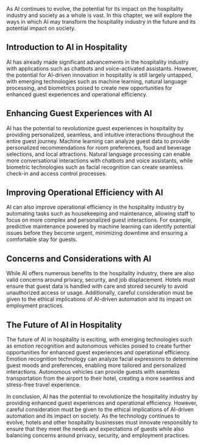 

As AI continues to evolve, the potential for its impact on the hospitality industry and society as a whole is vast. In this chapter, we will explore the ways in which AI may transform the hospitality industry in the future and its potential impact on society.

Introduction to AI in Hospitality
---------------------------------

AI has already made significant advancements in the hospitality industry with applications such as chatbots and voice-activated assistants. However, the potential for AI-driven innovation in hospitality is still largely untapped, with emerging technologies such as machine learning, natural language processing, and biometrics poised to create new opportunities for enhanced guest experiences and operational efficiency.

Enhancing Guest Experiences with AI
-----------------------------------

AI has the potential to revolutionize guest experiences in hospitality by providing personalized, seamless, and intuitive interactions throughout the entire guest journey. Machine learning can analyze guest data to provide personalized recommendations for room preferences, food and beverage selections, and local attractions. Natural language processing can enable more conversational interactions with chatbots and voice assistants, while biometric technologies such as facial recognition can create seamless check-in and access control processes.

Improving Operational Efficiency with AI
----------------------------------------

AI can also improve operational efficiency in the hospitality industry by automating tasks such as housekeeping and maintenance, allowing staff to focus on more complex and personalized guest interactions. For example, predictive maintenance powered by machine learning can identify potential issues before they become urgent, minimizing downtime and ensuring a comfortable stay for guests.

Concerns and Considerations with AI
-----------------------------------

While AI offers numerous benefits to the hospitality industry, there are also valid concerns around privacy, security, and job displacement. Hotels must ensure that guest data is handled with care and stored securely to avoid unauthorized access or usage. Additionally, careful consideration must be given to the ethical implications of AI-driven automation and its impact on employment practices.

The Future of AI in Hospitality
-------------------------------

The future of AI in hospitality is exciting, with emerging technologies such as emotion recognition and autonomous vehicles poised to create further opportunities for enhanced guest experiences and operational efficiency. Emotion recognition technology can analyze facial expressions to determine guest moods and preferences, enabling more tailored and personalized interactions. Autonomous vehicles can provide guests with seamless transportation from the airport to their hotel, creating a more seamless and stress-free travel experience.

In conclusion, AI has the potential to revolutionize the hospitality industry by providing enhanced guest experiences and operational efficiency. However, careful consideration must be given to the ethical implications of AI-driven automation and its impact on society. As the technology continues to evolve, hotels and other hospitality businesses must innovate responsibly to ensure that they meet the needs and expectations of guests while also balancing concerns around privacy, security, and employment practices.
